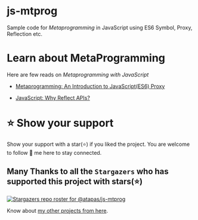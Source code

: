 # js-mtprog
Sample code for *Metaprogramming* in JavaScript using ES6 Symbol, Proxy, Reflection etc.

# Learn about MetaProgramming

Here are few reads on *Metaprogramming with JavaScript*

- [Metaprogramming: An Introduction to JavaScript(ES6) Proxy](https://blog.greenroots.info/metaprogramming-an-introduction-to-javascriptes6-proxy-cjwkk64ly000gvds10db4l034)

- [JavaScript: Why Reflect APIs?](https://blog.greenroots.info/javascript-why-reflect-apis-cjx09kad20006sos1pmumyn38)

# ⭐ Show your support
Show your support with a star(⭐) if you liked the project. You are welcome to follow 🤝 me here to stay connected.

## Many Thanks to all the `Stargazers` who has supported this project with stars(⭐)
[![Stargazers repo roster for @atapas/js-mtprog](https://reporoster.com/stars/atapas/js-mtprog)](https://github.com/atapas/js-mtprog/stargazers)


Know about [my other projects from here](https://github.com/atapas#-my-show-off-projects).
